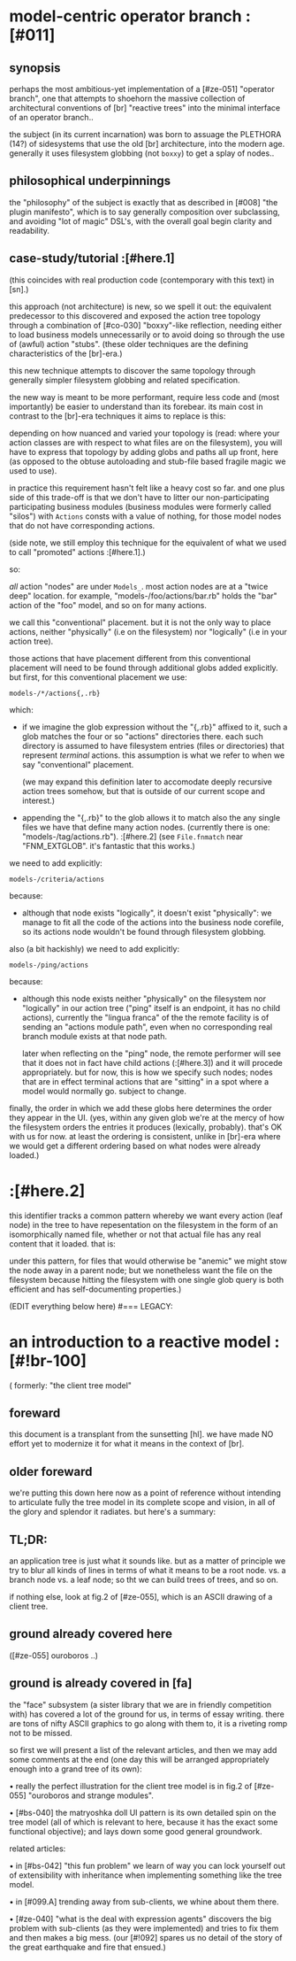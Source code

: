 # model-centric operator branch :[#011]

## synopsis

perhaps the most ambitious-yet implementation of a [#ze-051]
"operator branch", one that attempts to shoehorn the massive collection
of architectural conventions of [br] "reactive trees" into the minimal
interface of an operator branch..

the subject (in its current incarnation) was born to assuage the PLETHORA
(14?) of sidesystems that use the old [br] architecture, into the modern
age. generally it uses filesystem globbing (not `boxxy`) to get a splay of
nodes..




## philosophical underpinnings

the "philosophy" of the subject is exactly that as described in [#008]
"the plugin manifesto", which is to say generally composition over
subclassing, and avoiding "lot of magic" DSL's, with the overall goal
begin clarity and readability.




## case-study/tutorial :[#here.1]

(this coincides with real production code (contemporary with this
text) in [sn].)

this approach (not architecture) is new, so we spell it out: the
equivalent predecessor to this discovered and exposed the action
tree topology through a combination of [#co-030] "boxxy"-like
reflection, needing either to load business models unnecessarily or
to avoid doing so through the use of (awful) action "stubs". (these
older techniques are the defining characteristics of the [br]-era.)

this new technique attempts to discover the same topology through
generally simpler filesystem globbing and related specification.

the new way is meant to be more performant, require less code
and (most importantly) be easier to understand than its forebear.
its main cost in contrast to the [br]-era techniques it aims to
replace is this:

depending on how nuanced and varied your topology is (read: where
your action classes are with respect to what files are on the
filesystem), you will have to express that topology by adding
globs and paths all up front, here (as opposed to the obtuse
autoloading and stub-file based fragile magic we used to use).

in practice this requirement hasn't felt like a heavy cost so
far. and one plus side of this trade-off is that we don't have to
litter our non-participating participating business modules
(business modules were formerly called "silos") with `Actions`
consts with a value of nothing, for those model nodes that do
not have corresponding actions.

(side note, we still employ this technique for the equivalent
of what we used to call "promoted" actions :[#here.1].)


so:

*all* action "nodes" are under `Models_`. most action nodes are at
a "twice deep" location. for example, "models-/foo/actions/bar.rb"
holds the "bar" action of the "foo" model, and so on for many actions.

we call this "conventional" placement. but it is not the only way to
place actions, neither "physically" (i.e on the filesystem) nor
"logically" (i.e in your action tree).

those actions that have placement different from this conventional
placement will need to be found through additional globs added
explicitly. but first, for this conventional placement we use:

    models-/*/actions{,.rb}

which:

  - if we imagine the glob expression without the "{,.rb}" affixed
    to it, such a glob matches the four or so "actions" directories
    there. each such directory is assumed to have filesystem entries
    (files or directories) that represent *terminal* actions. this
    assumption is what we refer to when we say "conventional" placement.

    (we may expand this definition later to accomodate deeply
    recursive action trees somehow, but that is outside of our
    current scope and interest.)

  - appending the "{,.rb}" to the glob allows it to match also the
    any single files we have that define many action nodes.
    (currently there is one: "models-/tag/actions.rb"). :[#here.2] (see
    `File.fnmatch` near "FNM_EXTGLOB". it's fantastic that this works.)


we need to add explicitly:

    models-/criteria/actions

because:

  - although that node exists "logically", it doesn't exist
    "physically": we manage to fit all the code of the actions into
    the business node corefile, so its actions node wouldn't be
    found through filesystem globbing.

also (a bit hackishly) we need to add explicitly:

    models-/ping/actions

because:

  - although this node exists neither "physically" on the filesystem
    nor "logically" in our action tree ("ping" itself is an endpoint,
    it has no child actions), currently the "lingua franca" of the
    the remote facility is of sending an "actions module path", even
    when no corresponding real branch module exists at that node path.

    later when reflecting on the "ping" node, the remote performer
    will see that it does not in fact have child actions (:[#here.3])
    and it will procede appropriately. but for now, this is how we
    specify such nodes; nodes that are in effect terminal actions
    that are "sitting" in a spot where a model would normally go.
    subject to change.

finally, the order in which we add these globs here determines the
order they appear in the UI. (yes, within any given glob we're at
the mercy of how the filesystem orders the entries it produces
(lexically, probably). that's OK with us for now. at least the
ordering is consistent, unlike in [br]-era where we would get a
different ordering based on what nodes were already loaded.)





# :[#here.2]

this identifier tracks a common pattern whereby we want every action
(leaf node) in the tree to have repesentation on the filesystem in the
form of an isomorphically named file, whether or not that actual file
has any real content that it loaded. that is:

under this pattern, for files that would otherwise be "anemic" we might
stow the node away in a parent node; but we nonetheless want the file on
the filesystem because hitting the filesystem with one single glob query
is both efficient and has self-documenting properties.)





(EDIT everything below here)
#=== LEGACY:

# an introduction to a reactive model :[#!br-100]
  ( formerly: "the client tree model"


## foreward

this document is a transplant from the sunsetting [hl]. we have made NO
effort yet to modernize it for what it means in the context of [br].




## older foreward

we're putting this down here now as a point of reference without intending
to articulate fully the tree model in its complete scope and vision, in
all of the glory and splendor it radiates. but here's a summary:




## TL;DR:

an application tree is just what it sounds like. but as a matter of principle
we try to blur all kinds of lines in terms of what it means to be a root node.
vs. a branch node vs. a leaf node; so tht we can build trees of trees, and
so on.

if nothing else, look at fig.2 of [#ze-055], which is an ASCII drawing
of a client tree.



## ground already covered here

([#ze-055] ouroboros ..)



## ground is already covered in [fa]

the "face" subsystem (a sister library that we are in friendly competition
with) has covered a lot of the ground for us, in terms of essay writing.
there are tons of nifty ASCII graphics to go along with them to, it is
a riveting romp not to be missed.

so first we will present a list of the relevant articles, and then we may add
some comments at the end (one day this will be arranged appropriately enough
into a grand tree of its own):

• really the perfect illustration for the client tree model is in fig.2 of
  [#ze-055] "ouroboros and strange modules".

• [#bs-040] the matryoshka doll UI pattern is its own detailed spin on the
  tree model (all of which is relevant to here, because it has the exact
  some functional objective); and lays down some good general groundwork.


related articles:

• in [#bs-042] "this fun problem" we learn of way you can lock yourself
  out of extensibility with inheritance when implementing something like
  the tree model.

• in [#099.A] trending away from sub-clients, we whine about them there.

• [#ze-040] "what is the deal with expression agents" discovers the big
  problem with sub-clients (as they were implemented) and tries to fix them
  and then makes a big mess. (our [#!092] spares us no detail of the story
  of the great earthquake and fire that ensued.)
